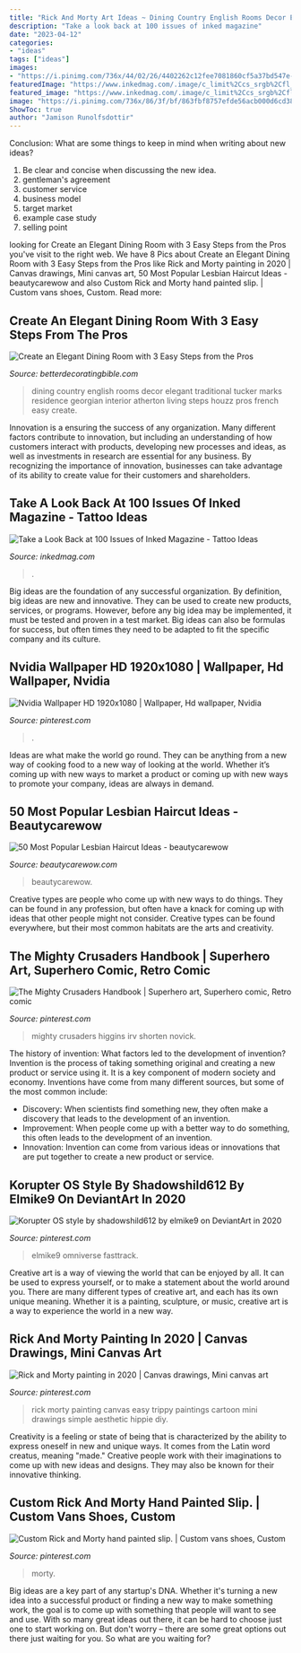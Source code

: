 ```yaml
---
title: "Rick And Morty Art Ideas ~ Dining Country English Rooms Decor Elegant Traditional Tucker Marks Residence Georgian Interior Atherton Living Steps Houzz Pros French Easy Create"
description: "Take a look back at 100 issues of inked magazine"
date: "2023-04-12"
categories:
- "ideas"
tags: ["ideas"]
images:
- "https://i.pinimg.com/736x/44/02/26/4402262c12fee7081860cf5a37bd547e--archie-comics-american-soldiers.jpg"
featuredImage: "https://www.inkedmag.com/.image/c_limit%2Ccs_srgb%2Cfl_progressive%2Cq_auto:good%2Cw_700/MTY3MzMxMDExMjkyNzY3NDc1/98.jpg"
featured_image: "https://www.inkedmag.com/.image/c_limit%2Ccs_srgb%2Cfl_progressive%2Cq_auto:good%2Cw_700/MTY3MzMxMDExMjkyNzY3NDc1/98.jpg"
image: "https://i.pinimg.com/736x/86/3f/bf/863fbf8757efde56acb000d6cd381589--crunch-download.jpg"
ShowToc: true
author: "Jamison Runolfsdottir"
---
```



Conclusion: What are some things to keep in mind when writing about new ideas?
1. Be clear and concise when discussing the new idea.
2. gentleman's agreement 
3. customer service 
4. business model 
5. target market 
6. example case study
7. selling point 

	

		
looking for Create an Elegant Dining Room with 3 Easy Steps from the Pros you've visit to the right web. We have 8 Pics about Create an Elegant Dining Room with 3 Easy Steps from the Pros like Rick and Morty painting in 2020 | Canvas drawings, Mini canvas art, 50 Most Popular Lesbian Haircut Ideas - beautycarewow and also Custom Rick and Morty hand painted slip. | Custom vans shoes, Custom. Read more:
		
    
## Create An Elegant Dining Room With 3 Easy Steps From The Pros

<img loading=lazy src="https://betterdecoratingbible.com/wp-content/uploads/2013/12/traditional-dining-room-11.jpg" onerror="this.onerror=null;this.src='https://tse4.mm.bing.net/th?id=OIP.X6z54N8NPbp8zqq1gBX9BgHaKi&amp;pid=15.1';" alt="Create an Elegant Dining Room with 3 Easy Steps from the Pros">

_Source: betterdecoratingbible.com_

>dining country english rooms decor elegant traditional tucker marks residence georgian interior atherton living steps houzz pros french easy create. 

	

Innovation is a ensuring the success of any organization. Many different factors contribute to innovation, but including an understanding of how customers interact with products, developing new processes and ideas, as well as investments in research are essential for any business. By recognizing the importance of innovation, businesses can take advantage of its ability to create value for their customers and shareholders.

    
## Take A Look Back At 100 Issues Of Inked Magazine - Tattoo Ideas

<img loading=lazy src="https://www.inkedmag.com/.image/c_limit%2Ccs_srgb%2Cfl_progressive%2Cq_auto:good%2Cw_700/MTY3MzMxMDExMjkyNzY3NDc1/98.jpg" onerror="this.onerror=null;this.src='https://tse2.mm.bing.net/th?id=OIP.OZZuZ3-C3DXfNzNKIQOWXAAAAA&amp;pid=15.1';" alt="Take a Look Back at 100 Issues of Inked Magazine - Tattoo Ideas">

_Source: inkedmag.com_

>. 

	

Big ideas are the foundation of any successful organization. By definition, big ideas are new and innovative. They can be used to create new products, services, or programs. However, before any big idea may be implemented, it must be tested and proven in a test market. Big ideas can also be formulas for success, but often times they need to be adapted to fit the specific company and its culture.

    
## Nvidia Wallpaper HD 1920x1080 | Wallpaper, Hd Wallpaper, Nvidia

<img loading=lazy src="https://i.pinimg.com/736x/86/3f/bf/863fbf8757efde56acb000d6cd381589--crunch-download.jpg" onerror="this.onerror=null;this.src='https://tse2.mm.bing.net/th?id=OIP.hc1xfjD-1kQyBImfCv2ktgHaEK&amp;pid=15.1';" alt="Nvidia Wallpaper HD 1920x1080 | Wallpaper, Hd wallpaper, Nvidia">

_Source: pinterest.com_

>. 

	

Ideas are what make the world go round. They can be anything from a new way of cooking food to a new way of looking at the world. Whether it’s coming up with new ways to market a product or coming up with new ways to promote your company, ideas are always in demand.

    
## 50 Most Popular Lesbian Haircut Ideas - Beautycarewow

<img loading=lazy src="https://beautycarewow.com/wp-content/uploads/2020/12/lesbian-haircut-5.jpg" onerror="this.onerror=null;this.src='https://tse2.mm.bing.net/th?id=OIP.LLcUPzANojLpy3PRO8kx8gHaNK&amp;pid=15.1';" alt="50 Most Popular Lesbian Haircut Ideas - beautycarewow">

_Source: beautycarewow.com_

>beautycarewow. 

	

Creative types are people who come up with new ways to do things. They can be found in any profession, but often have a knack for coming up with ideas that other people might not consider. Creative types can be found everywhere, but their most common habitats are the arts and creativity.

    
## The Mighty Crusaders Handbook | Superhero Art, Superhero Comic, Retro Comic

<img loading=lazy src="https://i.pinimg.com/736x/44/02/26/4402262c12fee7081860cf5a37bd547e--archie-comics-american-soldiers.jpg" onerror="this.onerror=null;this.src='https://tse2.mm.bing.net/th?id=OIP.Upy25ZrVRHyom4kTyqT_GAHaMU&amp;pid=15.1';" alt="The Mighty Crusaders Handbook | Superhero art, Superhero comic, Retro comic">

_Source: pinterest.com_

>mighty crusaders higgins irv shorten novick. 

	

The history of invention: What factors led to the development of invention?
Invention is the process of taking something original and creating a new product or service using it. It is a key component of modern society and economy. Inventions have come from many different sources, but some of the most common include: 
- Discovery: When scientists find something new, they often make a discovery that leads to the development of an invention. 
- Improvement: When people come up with a better way to do something, this often leads to the development of an invention. 
- Innovation: Invention can come from various ideas or innovations that are put together to create a new product or service.

    
## Korupter OS Style By Shadowshild612 By Elmike9 On DeviantArt In 2020

<img loading=lazy src="https://i.pinimg.com/736x/ef/bc/ee/efbcee2b67e9d52e2f6a2dded4f2c692.jpg" onerror="this.onerror=null;this.src='https://tse2.mm.bing.net/th?id=OIP._LY8kLMtRJxdbyOeFtc1ywHaNL&amp;pid=15.1';" alt="Korupter OS style by shadowshild612 by elmike9 on DeviantArt in 2020">

_Source: pinterest.com_

>elmike9 omniverse fasttrack. 

	

Creative art is a way of viewing the world that can be enjoyed by all. It can be used to express yourself, or to make a statement about the world around you. There are many different types of creative art, and each has its own unique meaning. Whether it is a painting, sculpture, or music, creative art is a way to experience the world in a new way.

    
## Rick And Morty Painting In 2020 | Canvas Drawings, Mini Canvas Art

<img loading=lazy src="https://i.pinimg.com/736x/32/72/44/3272448e2662fa1aaf21c5a2c5c4c502.jpg" onerror="this.onerror=null;this.src='https://tse4.mm.bing.net/th?id=OIP.eDMl3-JEB5ZuVY8FnQMrmgHaJ3&amp;pid=15.1';" alt="Rick and Morty painting in 2020 | Canvas drawings, Mini canvas art">

_Source: pinterest.com_

>rick morty painting canvas easy trippy paintings cartoon mini drawings simple aesthetic hippie diy. 

	

Creativity is a feeling or state of being that is characterized by the ability to express oneself in new and unique ways. It comes from the Latin word creatus, meaning "made." Creative people work with their imaginations to come up with new ideas and designs. They may also be known for their innovative thinking.

    
## Custom Rick And Morty Hand Painted Slip. | Custom Vans Shoes, Custom

<img loading=lazy src="https://i.pinimg.com/736x/8e/ec/f7/8eecf743f869751f027a912b494dbfd6.jpg" onerror="this.onerror=null;this.src='https://tse3.mm.bing.net/th?id=OIP.Al0-EKIavMvZO5V8D21wHwHaJ3&amp;pid=15.1';" alt="Custom Rick and Morty hand painted slip. | Custom vans shoes, Custom">

_Source: pinterest.com_

>morty. 

	

Big ideas are a key part of any startup's DNA. Whether it's turning a new idea into a successful product or finding a new way to make something work, the goal is to come up with something that people will want to see and use. With so many great ideas out there, it can be hard to choose just one to start working on. But don't worry – there are some great options out there just waiting for you. So what are you waiting for?

